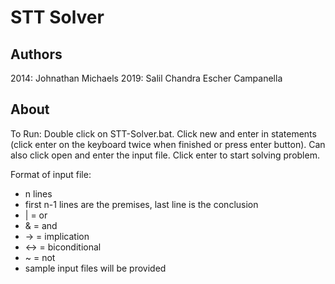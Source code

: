 # STT Solver
## Authors
2014:
Johnathan Michaels
2019:
Salil Chandra
Escher Campanella

## About
To Run:
Double click on STT-Solver.bat. Click new and enter in statements (click enter on the keyboard twice when finished or press enter button). Can also click open and enter the input file. Click enter to start solving problem.

Format of input file:
- n lines
- first n-1 lines are the premises, last line is the conclusion
- | = or
- & = and
- -> = implication
- <-> = biconditional
- ~ = not
- sample input files will be provided
